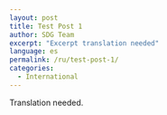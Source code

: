 ```yaml
---
layout: post
title: Test Post 1
author: SDG Team
excerpt: "Excerpt translation needed"
language: es
permalink: /ru/test-post-1/
categories:
  - International
---
```


Translation needed.
